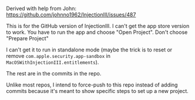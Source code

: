 Derived with help from John: https://github.com/johnno1962/InjectionIII/issues/487

This is for the GitHub version of InjectionIII. I can't get the app store version to work. You have to run the app and choose "Open Project". Don't choose "Prepare Project"

I can't get it to run in standalone mode (maybe the trick is to reset or remove `com.apple.security.app-sandbox` in `MacOSWithInjectionIII.entitlements`).

The rest are in the commits in the repo.

Unlike most repos, I intend to force-push to this repo instead of adding commits because it's meant to show specific steps to set up a new project.
